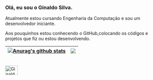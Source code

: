 ### Olá, eu sou o Ginaldo Silva.

Atualmente estou cursando Engenharia da Computação e sou um desenvolvedor iniciante.

Aos pouquinhos estou conhecendo o GitHub,colocando os códigos e projetos que fiz ou estou desenvolvendo.


<!--
**GinaldoDSSilva/GinaldoDSSilva** is a ✨ _special_ ✨ repository because its `README.md` (this file) appears on your GitHub profile.
-->

<!--
CODIGO PARA MOSTRAR O GITHUB STATS E AS LINGUAGENS MAIS UTILIZADAS
-->

| <a href="https://github.com/anuraghazra/github-readme-stats"><img align="center" src="https://github-readme-stats.vercel.app/api?username=GinaldoDSSilva&show_icons=true&include_all_commits=true&theme=buefy&hide_border=true" alt="Anurag's github stats" /></a> | <a href="https://github.com/GinaldoDSSilva/github-readme-stats"><img align="center" src="https://github-readme-stats.vercel.app/api/top-langs/?username=GinaldoDSSilva&layout=compact&theme=buefy&hide_border=true" /></a> |
| ------------- | ------------- |

<!--
CODIGO PARA MOSTRAR AS IMAGENS DAS LINGUAGENS QUE UTILIZO
-->

<div style="display: inline_block"><br>
  <!-- ABAIXO ESTÁ UM EXEMPLO INVISIVEL/COMENTARIO E OUTRO VISIVEL -->
  <!--  LINGUAGEM JAVA <img align="center" alt="Ginaldo-Java" height="30" width="40" src="https://cdn.jsdelivr.net/gh/devicons/devicon/icons/java/java-original-wordmark.svg">-->
<img align="center" alt="Ginaldo-Java" height="30" width="40" src="https://cdn.jsdelivr.net/gh/devicons/devicon/icons/java/java-original-wordmark.svg">
</div>


<!--
CODIGO PARA MOSTRAR INFORMAÇÕES DAS MINHAS REDES SOCIAIS

EXEMPLO DE COMO FAZER

##
<div>
  <a href="LINK DA REDE SOCIAL" target="_blank"><img src="LINK DO ICONE" target="_blank"></a>

</div>

-->

<!--

SITE PARA CONSEGUIR OS LINKS, SÓ PRECISA COPIAR O LINK DO BADGE/ICONE CORRESPONDENTE

https://dev.to/envoy_/150-badges-for-github-pnk

-->



<!--
Here are some ideas to get you started:

- 🔭 I’m currently working on ...
- 🌱 I’m currently learning ...
- 👯 I’m looking to collaborate on ...
- 🤔 I’m looking for help with ...
- 💬 Ask me about ...
- 📫 How to reach me: ...
- 😄 Pronouns: ...
- ⚡ Fun fact: ...
-->

